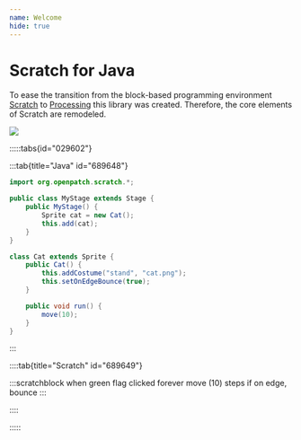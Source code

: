 ```yaml
---
name: Welcome
hide: true
---
```


# Scratch for Java

To ease the transition from the block-based programming environment
[Scratch](scratch.mit.edu) to [Processing](https://processing.org/) this
library was created. Therefore, the core elements of Scratch are remodeled.

![](/assets/intro.gif)

:::::tabs{id="029602"}

:::tab{title="Java" id="689648"}

```java
import org.openpatch.scratch.*;

public class MyStage extends Stage {
    public MyStage() {
        Sprite cat = new Cat();
        this.add(cat);
    }
}

class Cat extends Sprite {
    public Cat() {
        this.addCostume("stand", "cat.png");
        this.setOnEdgeBounce(true);
    }

    public void run() {
        move(10);
    }
}
```

:::

::::tab{title="Scratch" id="689649"}

:::scratchblock
when green flag clicked
forever
    move (10) steps
    if on edge, bounce
:::


::::

:::::